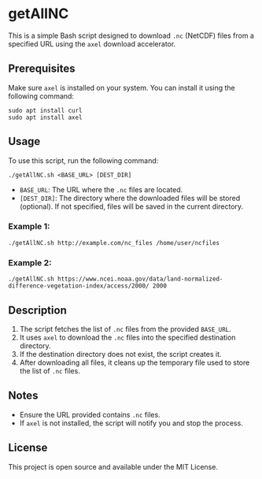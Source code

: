 
# getAllNC

This is a simple Bash script designed to download `.nc` (NetCDF) files from a specified URL using the `axel` download accelerator.

## Prerequisites

Make sure `axel` is installed on your system. You can install it using the following command:
```
sudo apt install curl
sudo apt install axel
```

## Usage

To use this script, run the following command:
```
./getAllNC.sh <BASE_URL> [DEST_DIR]
```
- `BASE_URL`: The URL where the `.nc` files are located.
- `[DEST_DIR]`: The directory where the downloaded files will be stored (optional). If not specified, files will be saved in the current directory.

### Example 1:
```
./getAllNC.sh http://example.com/nc_files /home/user/ncfiles
```

### Example 2:
```
./getAllNC.sh https://www.ncei.noaa.gov/data/land-normalized-difference-vegetation-index/access/2000/ 2000
```

## Description

1. The script fetches the list of `.nc` files from the provided `BASE_URL`.
2. It uses `axel` to download the `.nc` files into the specified destination directory.
3. If the destination directory does not exist, the script creates it.
4. After downloading all files, it cleans up the temporary file used to store the list of `.nc` files.

## Notes

- Ensure the URL provided contains `.nc` files.
- If `axel` is not installed, the script will notify you and stop the process.

## License

This project is open source and available under the MIT License.
